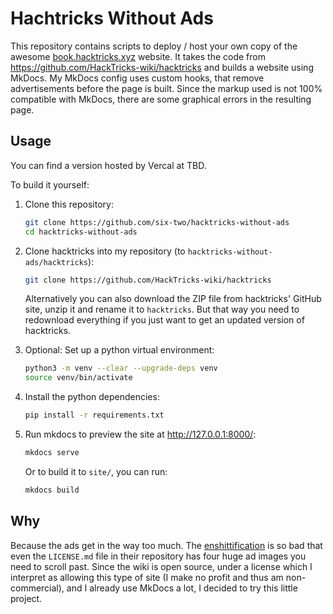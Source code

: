 # Hachtricks Without Ads

This repository contains scripts to deploy / host your own copy of the awesome [book.hacktricks.xyz](https://book.hacktricks.xyz/) website.
It takes the code from <https://github.com/HackTricks-wiki/hacktricks> and builds a website using MkDocs.
My MkDocs config uses custom hooks, that remove advertisements before the page is built.
Since the markup used is not 100% compatible with MkDocs, there are some graphical errors in the resulting page.

<!-- Also added is a search function (@TODO). -->

## Usage

You can find a version hosted by Vercal at TBD.

To build it yourself:

1. Clone this repository:
    ```bash
    git clone https://github.com/six-two/hacktricks-without-ads
    cd hacktricks-without-ads
    ```
2. Clone hacktricks into my repository (to `hacktricks-without-ads/hacktricks`):
    ```bash
    git clone https://github.com/HackTricks-wiki/hacktricks
    ```

    Alternatively you can also download the ZIP file from hacktricks' GitHub site, unzip it and rename it to `hacktricks`.
    But that way you need to redownload everything if you just want to get an updated version of hacktricks.
3. Optional: Set up a python virtual environment:
    ```bash
    python3 -m venv --clear --upgrade-deps venv
    source venv/bin/activate
    ```
4. Install the python dependencies:
    ```bash
    pip install -r requirements.txt
    ```
5. Run mkdocs to preview the site at <http://127.0.0.1:8000/>:
    ```bash
    mkdocs serve
    ```

    Or to build it to `site/`, you can run:
    ```bash
    mkdocs build
    ```

## Why

Because the ads get in the way too much.
The [enshittification](https://en.wikipedia.org/wiki/Enshittification) is so bad that even the `LICENSE.md` file in their repository has four huge ad images you need to scroll past.
Since the wiki is open source, under a license which I interpret as allowing this type of site (I make no profit and thus am non-commercial), and I already use MkDocs a lot, I decided to try this little project.

